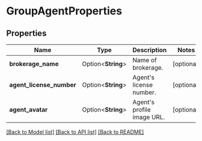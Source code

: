 # GroupAgentProperties

## Properties

Name | Type | Description | Notes
------------ | ------------- | ------------- | -------------
**brokerage_name** | Option<**String**> | Name of brokerage. | [optional]
**agent_license_number** | Option<**String**> | Agent's license number. | [optional]
**agent_avatar** | Option<**String**> | Agent's profile image URL. | [optional]

[[Back to Model list]](../README.md#documentation-for-models) [[Back to API list]](../README.md#documentation-for-api-endpoints) [[Back to README]](../README.md)


